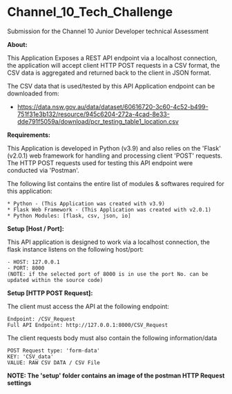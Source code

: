 # Channel_10_Tech_Challenge
Submission for the Channel 10 Junior Developer technical Assessment


**About:** 

This Application Exposes a REST API endpoint via a localhost connection, the application will accept client HTTP POST requests in a CSV format, the CSV data is aggregated and returned back to the client in JSON format.

The CSV data that is used/tested by this API Application endpoint can be downloaded from:
  - https://data.nsw.gov.au/data/dataset/60616720-3c60-4c52-b499-751f31e3b132/resource/945c6204-272a-4cad-8e33-dde791f5059a/download/pcr_testing_table1_location.csv



**Requirements:**

This Application is developed in Python (v3.9) and also relies on the 'Flask' (v2.0.1) web framework for handling and processing client 'POST' requests. The HTTP POST requests used for testing this API endpoint were conducted via 'Postman'. 

The following list contains the entire list of modules & softwares required for this application:
  
```
* Python - (This Application was created with v3.9)
* Flask Web Framework - (This Application was created with v2.0.1)
* Python Modules: [flask, csv, json, io]
```


**Setup [Host / Port]:**

This API application is designed to work via a localhost connection, the flask instance listens on the following host/port:
```
- HOST: 127.0.0.1
- PORT: 8000
(NOTE: if the selected port of 8000 is in use the port No. can be updated within the source code)
```


**Setup [HTTP POST Request]:**

The client must access the API at the following endpoint:
```
Endpoint: /CSV_Request
Full API Endpoint: http://127.0.0.1:8000/CSV_Request
```

The client requests body must also contain the following information/data
```
POST Request type: 'form-data'
KEY: 'CSV_data'
VALUE: RAW CSV DATA / CSV File

```
**NOTE: The 'setup' folder contains an image of the postman HTTP Request settings**

